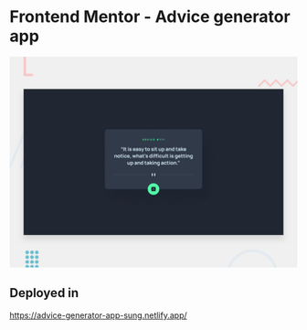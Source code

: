 # Frontend Mentor - Advice generator app

![Design preview for the Advice generator app coding challenge](./design/desktop-preview.jpg)

## Deployed in
https://advice-generator-app-sung.netlify.app/